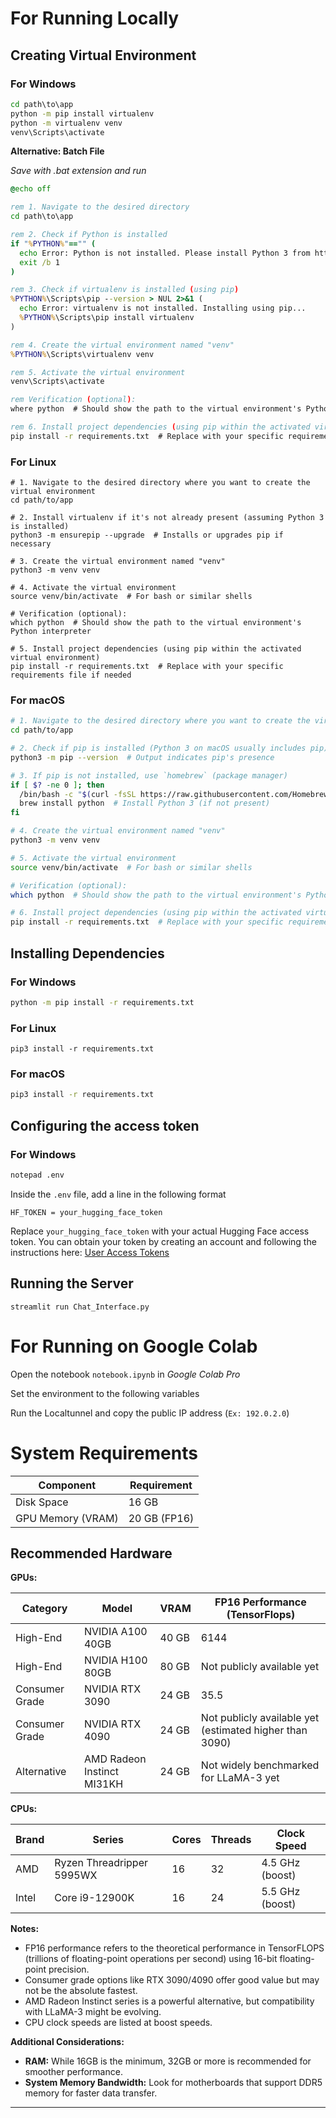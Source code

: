 # For Running Locally
## Creating Virtual Environment

### For Windows
```bat
cd path\to\app
python -m pip install virtualenv
python -m virtualenv venv
venv\Scripts\activate
```
**Alternative: Batch File**

*Save with .bat extension and run*
```bat
@echo off

rem 1. Navigate to the desired directory
cd path\to\app

rem 2. Check if Python is installed
if "%PYTHON%"=="" (
  echo Error: Python is not installed. Please install Python 3 from https://www.python.org/downloads/windows/
  exit /b 1
)

rem 3. Check if virtualenv is installed (using pip)
%PYTHON%\Scripts\pip --version > NUL 2>&1 (
  echo Error: virtualenv is not installed. Installing using pip...
  %PYTHON%\Scripts\pip install virtualenv
)

rem 4. Create the virtual environment named "venv"
%PYTHON%\Scripts\virtualenv venv

rem 5. Activate the virtual environment
venv\Scripts\activate

rem Verification (optional):
where python  # Should show the path to the virtual environment's Python interpreter

rem 6. Install project dependencies (using pip within the activated virtual environment)
pip install -r requirements.txt  # Replace with your specific requirements file if needed

```
### For Linux
```shell
# 1. Navigate to the desired directory where you want to create the virtual environment
cd path/to/app

# 2. Install virtualenv if it's not already present (assuming Python 3 is installed)
python3 -m ensurepip --upgrade  # Installs or upgrades pip if necessary

# 3. Create the virtual environment named "venv"
python3 -m venv venv

# 4. Activate the virtual environment
source venv/bin/activate  # For bash or similar shells

# Verification (optional):
which python  # Should show the path to the virtual environment's Python interpreter

# 5. Install project dependencies (using pip within the activated virtual environment)
pip install -r requirements.txt  # Replace with your specific requirements file if needed

```
### For macOS
```bash
# 1. Navigate to the desired directory where you want to create the virtual environment
cd path/to/app

# 2. Check if pip is installed (Python 3 on macOS usually includes pip)
python3 -m pip --version  # Output indicates pip's presence

# 3. If pip is not installed, use `homebrew` (package manager)
if [ $? -ne 0 ]; then
  /bin/bash -c "$(curl -fsSL https://raw.githubusercontent.com/Homebrew/install/HEAD/install.sh)"  # Install Homebrew (if not present)
  brew install python  # Install Python 3 (if not present)
fi

# 4. Create the virtual environment named "venv"
python3 -m venv venv

# 5. Activate the virtual environment
source venv/bin/activate  # For bash or similar shells

# Verification (optional):
which python  # Should show the path to the virtual environment's Python interpreter

# 6. Install project dependencies (using pip within the activated virtual environment)
pip install -r requirements.txt  # Replace with your specific requirements file if needed
```
## Installing Dependencies

### For Windows
```bat
python -m pip install -r requirements.txt
```
### For Linux
```shell
pip3 install -r requirements.txt
```
### For macOS
```bash
pip3 install -r requirements.txt
```
## Configuring the access token

### For Windows
```bat
notepad .env
```
Inside the `.env` file, add a line in the following format
```
HF_TOKEN = your_hugging_face_token
```
Replace `your_hugging_face_token` with your actual Hugging Face access token. You can obtain your token by creating an account and following the instructions here: [User Access Tokens](https://huggingface.co/docs/hub/en/security-tokens)

## Running the Server

```shell
streamlit run Chat_Interface.py
```

# For Running on Google Colab


Open the notebook `notebook.ipynb` in *Google Colab Pro*

Set the environment to the following variables

Run the Localtunnel and copy the public IP address (`Ex: 192.0.2.0`)
# System Requirements

| Component |	Requirement |
|---|---|
Disk Space |	16 GB
GPU Memory (VRAM) |	20 GB (FP16)

## Recommended Hardware

**GPUs:**

| Category | Model | VRAM | FP16 Performance (TensorFlops) |
|---|---|---|---|
| High-End | NVIDIA A100 40GB | 40 GB | 6144 |
| High-End | NVIDIA H100 80GB | 80 GB | Not publicly available yet |
| Consumer Grade | NVIDIA RTX 3090 | 24 GB | 35.5 | 
| Consumer Grade | NVIDIA RTX 4090 | 24 GB | Not publicly available yet (estimated higher than 3090) |
| Alternative | AMD Radeon Instinct MI31KH  | 24 GB | Not widely benchmarked for LLaMA-3 yet |

**CPUs:**

| Brand | Series | Cores | Threads | Clock Speed |
|---|---|---|---|---|
| AMD | Ryzen Threadripper 5995WX  | 16 | 32 | 4.5 GHz (boost) |
| Intel | Core i9-12900K | 16 | 24 | 5.5 GHz (boost) |

**Notes:**

* FP16 performance refers to the theoretical performance in TensorFLOPS (trillions of floating-point operations per second) using 16-bit floating-point precision.
* Consumer grade options like RTX 3090/4090 offer good value but may not be the absolute fastest.
* AMD Radeon Instinct series is a powerful alternative, but compatibility with LLaMA-3 might be evolving. 
* CPU clock speeds are listed at boost speeds.

**Additional Considerations:**

* **RAM:** While 16GB is the minimum, 32GB or more is recommended for smoother performance.
* **System Memory Bandwidth:** Look for motherboards that support DDR5 memory for faster data transfer.
-----